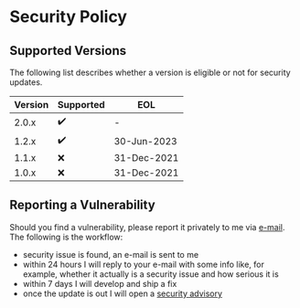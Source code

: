 # Security Policy

## Supported Versions

The following list describes whether a version is eligible or not for security updates.

| Version | Supported          | EOL         |
|---------| ------------------ |-------------|
| 2.0.x   | :heavy_check_mark: | -           |
| 1.2.x   | :heavy_check_mark: | 30-Jun-2023 |
| 1.1.x   | :x:            | 31-Dec-2021 |
| 1.0.x   | :x:           | 31-Dec-2021 |

## Reporting a Vulnerability

Should you find a vulnerability, please report it privately to me via [e-mail](mailto:paolostivanin@users.noreply.github.com).
The following is the workflow:
- security issue is found, an e-mail is sent to me
- within 24 hours I will reply to your e-mail with some info like, for example, whether it actually is a security issue and how serious it is
- within 7 days I will develop and ship a fix
- once the update is out I will open a [security advisory](https://github.com/paolostivanin/OTPClient/security/advisories)
